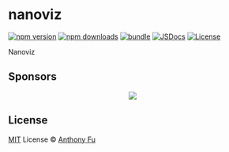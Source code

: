 # nanoviz

[![npm version][npm-version-src]][npm-version-href]
[![npm downloads][npm-downloads-src]][npm-downloads-href]
[![bundle][bundle-src]][bundle-href]
[![JSDocs][jsdocs-src]][jsdocs-href]
[![License][license-src]][license-href]

Nanoviz

## Sponsors

<p align="center">
  <a href="https://cdn.jsdelivr.net/gh/antfu/static/sponsors.svg">
    <img src='https://cdn.jsdelivr.net/gh/antfu/static/sponsors.svg'/>
  </a>
</p>

## License

[MIT](./LICENSE) License © [Anthony Fu](https://github.com/antfu)

<!-- Badges -->

[npm-version-src]: https://img.shields.io/npm/v/nanoviz?style=flat&colorA=080f12&colorB=1fa669
[npm-version-href]: https://npmjs.com/package/nanoviz
[npm-downloads-src]: https://img.shields.io/npm/dm/nanoviz?style=flat&colorA=080f12&colorB=1fa669
[npm-downloads-href]: https://npmjs.com/package/nanoviz
[bundle-src]: https://img.shields.io/bundlephobia/minzip/nanoviz?style=flat&colorA=080f12&colorB=1fa669&label=minzip
[bundle-href]: https://bundlephobia.com/result?p=nanoviz
[license-src]: https://img.shields.io/github/license/antfu/nanoviz.svg?style=flat&colorA=080f12&colorB=1fa669
[license-href]: https://github.com/antfu/nanoviz/blob/main/LICENSE
[jsdocs-src]: https://img.shields.io/badge/jsdocs-reference-080f12?style=flat&colorA=080f12&colorB=1fa669
[jsdocs-href]: https://www.jsdocs.io/package/nanoviz

